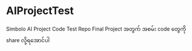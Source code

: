 # AIProjectTest
Simbolo AI Project Code Test Repo
Final Project အတွက် အစမ်း code တွေကို share လို့ရအောင်ပါ
